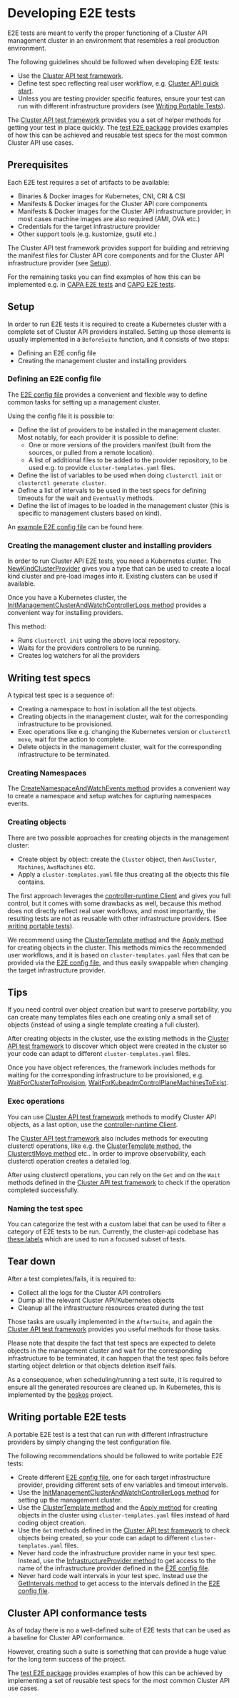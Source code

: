 # Developing E2E tests

E2E tests are meant to verify the proper functioning of a Cluster API management
cluster in an environment that resembles a real production environment.

The following guidelines should be followed when developing E2E tests:

- Use the [Cluster API test framework].
- Define test spec reflecting real user workflow, e.g. [Cluster API quick start].
- Unless you are testing provider specific features, ensure your test can run with
  different infrastructure providers (see [Writing Portable Tests](#writing-portable-e2e-tests)).

The [Cluster API test framework] provides you a set of helper methods for getting your test in place
quickly. The [test E2E package] provides examples of how this can be achieved and reusable
test specs for the most common Cluster API use cases.

## Prerequisites

Each E2E test requires a set of artifacts to be available:

- Binaries & Docker images for Kubernetes, CNI, CRI & CSI
- Manifests & Docker images for the Cluster API core components
- Manifests & Docker images for the Cluster API infrastructure provider; in most cases
  machine images are also required (AMI, OVA etc.)
- Credentials for the target infrastructure provider
- Other support tools (e.g. kustomize, gsutil etc.)

The Cluster API test framework provides support for building and retrieving the manifest
files for Cluster API core components and for the Cluster API infrastructure provider
(see [Setup](#setup)).

For the remaining tasks you can find examples of
how this can be implemented e.g. in [CAPA E2E tests] and [CAPG E2E tests].

## Setup

In order to run E2E tests it is required to create a Kubernetes cluster with a
complete set of Cluster API providers installed. Setting up those elements is
usually implemented in a `BeforeSuite` function, and it consists of two steps:

- Defining an E2E config file
- Creating the management cluster and installing providers

### Defining an E2E config file

The [E2E config file] provides a convenient and flexible way to define common tasks for
setting up a management cluster.

Using the config file it is possible to:

- Define the list of providers to be installed in the management cluster. Most notably,
  for each provider it is possible to define:
    - One or more versions of the providers manifest (built from the sources, or pulled from a
      remote location).
    - A list of additional files to be added to the provider repository, to be used e.g.
      to provide `cluster-templates.yaml` files.
- Define the list of variables to be used when doing `clusterctl init` or
  `clusterctl generate cluster`.
- Define a list of intervals to be used in the test specs for defining timeouts for the
  wait and `Eventually` methods.
- Define the list of images to be loaded in the management cluster (this is specific to
  management clusters based on kind).

An [example E2E config file] can be found here.

### Creating the management cluster and installing providers

In order to run Cluster API E2E tests, you need a Kubernetes cluster. The [NewKindClusterProvider] gives you a
type that can be used to create a local kind cluster and pre-load images into it. Existing clusters can
be used if available.

Once you have a Kubernetes cluster, the [InitManagementClusterAndWatchControllerLogs method] provides a convenient
way for installing providers.

This method:
- Runs `clusterctl init` using the above local repository.
- Waits for the providers controllers to be running.
- Creates log watchers for all the providers

## Writing test specs

A typical test spec is a sequence of:

- Creating a namespace to host in isolation all the test objects.
- Creating objects in the management cluster, wait for the corresponding infrastructure to be provisioned.
- Exec operations like e.g. changing the Kubernetes version or  `clusterctl move`, wait for the action to complete.
- Delete objects in the management cluster, wait for the corresponding infrastructure to be terminated.

### Creating Namespaces

The [CreateNamespaceAndWatchEvents method] provides a convenient way to create a namespace and setup
watches for capturing namespaces events.

### Creating objects

There are two possible approaches for creating objects in the management cluster:

- Create object by object: create the `Cluster` object, then `AwsCluster`, `Machines`, `AwsMachines` etc.
- Apply a `cluster-templates.yaml` file thus creating all the objects this file contains.

The first approach leverages the [controller-runtime Client] and gives you full control, but it comes with
some drawbacks as well, because this method does not directly reflect real user workflows, and most importantly,
the resulting tests are not as reusable with other infrastructure providers. (See [writing portable tests](#writing-portable-e2e-tests)).

We recommend using the [ClusterTemplate method] and the [Apply method] for creating objects in the cluster.
This methods mimics the recommended user workflows, and it is based on `cluster-templates.yaml` files that can be
provided via the [E2E config file], and thus easily swappable when changing the target infrastructure provider.

<aside class="note">

<h1>Tips</h1>

If you need control over object creation but want to preserve portability, you can create many templates
files each one creating only a small set of objects (instead of using a single template creating a full cluster).

</aside>

After creating objects in the cluster, use the existing methods in the [Cluster API test framework] to discover
which object were created in the cluster so your code can adapt to different `cluster-templates.yaml` files.

Once you have object references, the framework includes methods for waiting for the corresponding
infrastructure to be provisioned, e.g. [WaitForClusterToProvision], [WaitForKubeadmControlPlaneMachinesToExist].

### Exec operations

You can use [Cluster API test framework] methods to modify Cluster API objects, as a last option, use
the [controller-runtime Client].

The [Cluster API test framework] also includes methods for executing clusterctl operations, like e.g.
the [ClusterTemplate method], the [ClusterctlMove method] etc.. In order to improve observability,
each clusterctl operation creates a detailed log.

After using clusterctl operations, you can rely on the `Get` and on the `Wait` methods
defined in the [Cluster API test framework] to check if the operation completed successfully.

### Naming the test spec

You can categorize the test with a custom label that can be used to filter a category of E2E tests to be run. Currently, the cluster-api codebase has [these labels](testing.md#running-specific-tests) which are used to run a focused subset of tests.

## Tear down

After a test completes/fails, it is required to:

- Collect all the logs for the Cluster API controllers
- Dump all the relevant Cluster API/Kubernetes objects
- Cleanup all the infrastructure resources created during the test

Those tasks are usually implemented in the `AfterSuite`, and again the [Cluster API test framework] provides
you useful methods for those tasks.

Please note that despite the fact that test specs are expected to delete objects in the management cluster and
wait for the corresponding infrastructure to be terminated, it can happen that the test spec
fails before starting object deletion or that objects deletion itself fails.

As a consequence, when scheduling/running a test suite, it is required to ensure all the generated
resources are cleaned up. In Kubernetes, this is implemented by the [boskos] project.

## Writing portable E2E tests

A portable E2E test is a test that can run with different infrastructure providers by simply
changing the test configuration file.

The following recommendations should be followed to write portable E2E tests:

- Create different [E2E config file], one for each target infrastructure provider,
  providing different sets of env variables and timeout intervals.
- Use the [InitManagementClusterAndWatchControllerLogs method] for setting up the management cluster.
- Use the [ClusterTemplate method] and the [Apply method]
  for creating objects in the cluster using `cluster-templates.yaml` files instead
  of hard coding object creation.
- Use the `Get` methods defined in the [Cluster API test framework] to check objects
  being created, so your code can adapt to different `cluster-templates.yaml` files.
- Never hard code the infrastructure provider name in your test spec.
  Instead, use the [InfrastructureProvider method] to get access to the
  name of the infrastructure provider defined in the [E2E config file].
- Never hard code wait intervals in your test spec.
  Instead use the [GetIntervals method] to get access to the
  intervals defined in the [E2E config file].

## Cluster API conformance tests

As of today there is no a well-defined suite of E2E tests that can be used as a
baseline for Cluster API conformance.

However, creating such a suite is something that can provide a huge value for the
long term success of the project.

The [test E2E package] provides examples of how this can be achieved by implementing a set of reusable
test specs for the most common Cluster API use cases.

<!-- links -->
[Cluster API quick start]:  ../../user/quick-start.md
[Cluster API test framework]: https://pkg.go.dev/sigs.k8s.io/cluster-api/test/framework?tab=doc
[Apply method]: https://DOESNOTEXIST.pkg.go.dev/sigs.k8s.io/cluster-api/test/framework?tab=doc#Applier
[CAPA E2E tests]: https://github.com/kubernetes-sigs/cluster-api-provider-aws/blob/main/scripts/ci-e2e.sh
[CAPG E2E tests]: https://github.com/kubernetes-sigs/cluster-api-provider-gcp/blob/main/scripts/ci-e2e.sh
[WaitForClusterToProvision]: https://pkg.go.dev/sigs.k8s.io/cluster-api/test/framework?tab=doc#WaitForClusterToProvision
[WaitForKubeadmControlPlaneMachinesToExist]: https://pkg.go.dev/sigs.k8s.io/cluster-api/test/framework?tab=doc#WaitForKubeadmControlPlaneMachinesToExist
[controller-runtime Client]: https://pkg.go.dev/sigs.k8s.io/controller-runtime@v0.5.2/pkg/client?tab=doc#Client
[boskos]: https://git.k8s.io/test-infra/boskos
[E2E config file]: https://pkg.go.dev/sigs.k8s.io/cluster-api/test/framework/clusterctl?tab=doc#E2EConfig
[example E2E config file]: https://github.com/kubernetes-sigs/cluster-api/blob/main/test/e2e/config/docker.yaml
[NewKindClusterProvider]: https://pkg.go.dev/sigs.k8s.io/cluster-api/test/framework/bootstrap?tab=doc#NewKindClusterProvider
[InitManagementClusterAndWatchControllerLogs method]: https://pkg.go.dev/sigs.k8s.io/cluster-api/test/framework/clusterctl?tab=doc#InitManagementClusterAndWatchControllerLogs
[ClusterTemplate method]: https://pkg.go.dev/sigs.k8s.io/cluster-api/test/framework/clusterctl?tab=doc#ConfigCluster
[ClusterctlMove method]: https://pkg.go.dev/sigs.k8s.io/cluster-api/test/framework/clusterctl?tab=doc#Move
[InfrastructureProvider method]: https://pkg.go.dev/sigs.k8s.io/cluster-api/test/framework/clusterctl?tab=doc#E2EConfig.InfrastructureProviders
[GetIntervals method]: https://pkg.go.dev/sigs.k8s.io/cluster-api/test/framework/clusterctl?tab=doc#E2EConfig.GetIntervals
[test E2E package]: https://pkg.go.dev/sigs.k8s.io/cluster-api/test/e2e?tab=doc
[CreateNamespaceAndWatchEvents method]: https://pkg.go.dev/sigs.k8s.io/cluster-api/test/framework?tab=doc#CreateNamespaceAndWatchEvents
